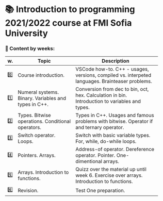 # :books: Introduction to programming 2021/2022 course at FMI Sofia University 

###  :pushpin: Content by weeks: 
| w. | Topic | Description |
|------|-------|-------------|
|:zero:| Course introduction.| VSCode how-to. C++ - usages, versions, compiled vs. interpeted languages. Brainteaser problems.| 
|:one:| Numeral systems. Binary. Variables and types in C++.| Conversion from dec to bin, oct, hex. Calculation in bin. Introduction to variables and types.| 
|:two:| Types. Bitwise operations. Conditional operators.| Types in C++. Usages and famous problems with bitwise. Operator if and ternary operator.|  
|:three:| Switch operator. Loops.| Switch with basic variable types. For, while, do-while loops.| 
|:four:| Pointers. Arrays. | Address-of operator. Dereference operator. Pointer. One-dimentional arrays. | 
|:five:| Arrays. Introduction to functions. | Quizz over the material up until week 6. Exercise over arrays. Introduction to functions. | 
|:six:| Revision. | Test One preparation.|
